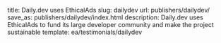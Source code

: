 title: Daily.dev uses EthicalAds
slug: dailydev
url: publishers/dailydev/
save_as: publishers/dailydev/index.html
description: Daily.dev uses EthicalAds to fund its large developer community and make the project sustainable
template: ea/testimonials/dailydev
